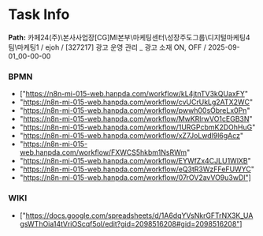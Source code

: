# Task Info

**Path:** 카페24(주)\본사사업장\[CG]MI본부\마케팅센터\성장주도그룹\디지털마케팅4팀\마케팅1 / ejoh / [327217] 광고 운영 관리 _ 광고 소재 ON, OFF / 2025-09-01_00-00-00

### BPMN
- ["https://n8n-mi-015-web.hanpda.com/workflow/kL4jtnTV3kQUaxFY"
- "https://n8n-mi-015-web.hanpda.com/workflow/cvUCrUkLg2ATX2WC"
- "https://n8n-mi-015-web.hanpda.com/workflow/pwwh00sObreLx0Pn"
- "https://n8n-mi-015-web.hanpda.com/workflow/MwKRlrwVO1cEGB3N"
- "https://n8n-mi-015-web.hanpda.com/workflow/1URGPcbmK2DOhHuG"
- "https://n8n-mi-015-web.hanpda.com/workflow/xZ7JoLwdl9l6gAcz"
- "https://n8n-mi-015-web.hanpda.com/workflow/FXWCS5hkbm1NsRWm"
- "https://n8n-mi-015-web.hanpda.com/workflow/EYWfZx4CJLU1WlXB"
- "https://n8n-mi-015-web.hanpda.com/workflow/eQ3tR3WzFFeFUWYC"
- "https://n8n-mi-015-web.hanpda.com/workflow/07rOV2avVO9u3wDl"]

### WIKI
- ["https://docs.google.com/spreadsheets/d/1A6dqYVsNkrGFTrNX3K_UAgsWThOia14tVriOScqf5oI/edit?gid=2098516208#gid=2098516208"]

